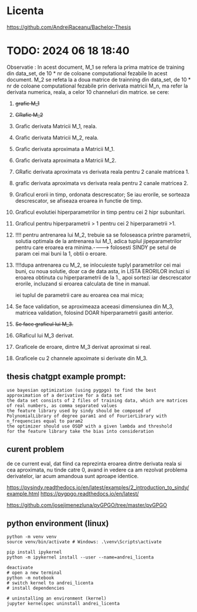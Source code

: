 # Licenta
https://github.com/AndreiRaceanu/Bachelor-Thesis

# TODO: 2024 06 18 18:40

Observatie : 
In acest document, M_1 se refera la prima matrice de training din data_set, de 10 * nr de coloane computational fezabile
In acest document. M_2 se refeta la a doua matrice de trainning din data_set, de 10 * nr de coloane computational fezabile
prin derivata matricii M_n, ma refer la derivata numerica, reala, a celor 10 channeluri din matrice.
se cere:

1. ~~grafic M_1~~
2. ~~GRafic M_2~~
3. Grafic derivata Matricii M_1, reala.
4. Grafic derivata Matricii M_2, reala.
5. Grafic derivata aproximata a Matricii M_1.
6. Grafic derivata aproximata a Matricii M_2.
7. GRafic derivata aproximata vs derivata reala pentru 2 canale matricea 1.
8. grafic derivata aproximata vs derivata reala pentru 2 canale matricea 2.
9. Graficul erorii in timp, ordonata descrescator; Se iau erorile, se sorteaza descrescator, se afiseaza eroarea in functie de timp.
10. Graficul evolutiei hiperparametrilor in timp pentru cei 2 hipr subunitari.
11. Graficul pentru hiperparametrii > 1 pentru cei 2 hiperparametrii >1.
12. !!!! pentru antrenarea lui M_2, trebuie sa se foloseasca printre parametrii, solutia optimala de la antrenarea lui M_1, adica tuplul jipeparametrilor pentru care eroarea era minima.----> folosesti SINDY pe setul de param cei mai buni la 1, obtii o eroare.
13. !!!!dupa antrenarea cu M_2, se inlocuieste tuplyl parametrilor cei mai buni, cu noua solutie, doar ca de data asta,
in LISTA ERORILOR incluzi si eroarea obtinuta cu hiperparametrii de la 1.,  apoi sortezi iar descrescator erorile, incluzand si eroarea calculata de tine in manual.

    iei tuplul de parametrii care au eroarea cea mai mica;
14. Se face validation, se aproximeaza aceeasi dimensiunea din M_3, matricea validation, folosind DOAR hiperparametrii gasiti anterior.
15. ~~Se face graficul lui M_3.~~
16. GRaficul lui M_3 derivat.
17. Graficele de eroare, dintre M_3 derivat aproximat si real.
18. Graficele cu 2 channele apxoimate si derivate din M_3.



## thesis chatgpt example prompt:
```
use bayesian optimization (using pygpgo) to find the best approximation of a derivative for a data set
the data set consists of 2 files of training data, which are matrices of real numbers, as comma separated values
the feature library used by sindy should be composed of PolynomialLibrary of degree param1 and of FourierLibrary with n_frequencies equal to param2
the optimizer should use OSQP with a given lambda and threshold
for the feature library take the bias into consideration
```


##  curent problem
de ce current eval, dat fiind ca reprezinta eroarea dintre derivata reala si cea aproximata, nu tinde catre 0, 
avand in vedere ca am rezolvat problema derivatelor, iar acum amandoua sunt aproape identice.



https://pysindy.readthedocs.io/en/latest/examples/2_introduction_to_sindy/example.html
https://pygpgo.readthedocs.io/en/latest/

https://github.com/josejimenezluna/pyGPGO/tree/master/pyGPGO

## python environment (linux)
```
python -m venv venv
source venv/bin/activate # Windows: .\venv\Scripts\activate

pip install ipykernel
python -m ipykernel install --user --name=andrei_licenta

deactivate
# open a new terminal
python -m notebook
# switch kernel to andrei_licenta
# install dependencies

# uninstalling an environment (kernel)
jupyter kernelspec uninstall andrei_licenta
```